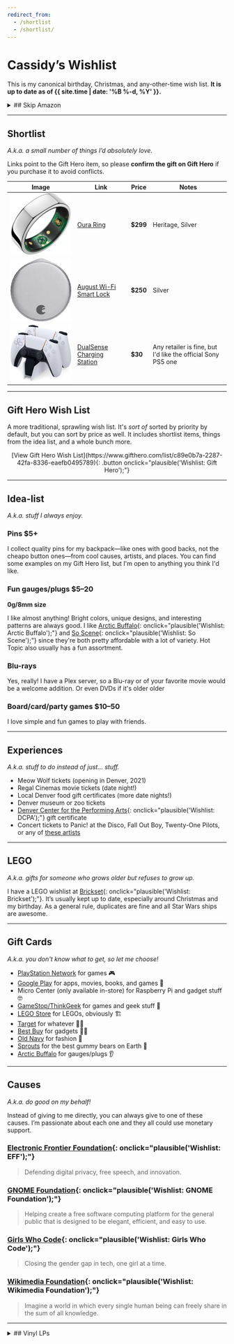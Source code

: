 ```yaml
---
redirect_from:
  - /shortlist
  - /shortlist/
---
```


# Cassidy’s Wishlist

This is my canonical birthday, Christmas, and any-other-time wish list. **It is up to date as of {{ site.time | date: '%B %-d, %Y' }}.**

<details markdown="1">
<summary markdown="1">
## Skip Amazon
</summary>

I dislike Amazon since they’re extremely [anti-competitive](https://www.yalelawjournal.org/note/amazons-antitrust-paradox) and [awful to their workers](https://gizmodo.com/reminder-amazon-treats-its-employees-like-shit-1792642652). So if you can, please purchase any items here somewhere other than Amazon.

**Buying from the company who makes the thing is usually best**, but I also recommend the following stores:
- [Target](https://target.com) - Their online shopping is great, plus there's the convenience of picking up in store skipping shipping costs.
- [Micro Center](https://microcenter.com) - They usually have all the Raspberry Pi stuff and lots of other electronics and accessories.
- [Best Buy](https://bestbuy.com) - Pretty competitive for most electronics, aside from cheaper things like small accessories. In-store pickup is great.
- [ClockWorkSynergy](https://www.clockworksynergy.com/) or [Barton Watch Bands](https://www.bartonwatchbands.com/){: onclick="plausible('Wishlist: Barton Watch Bands');"}  for watch bands/straps.
- [Arctic Buffalo](https://arcticbuffalo.com/collections/0g-8mm-filter) or [So Scene](https://www.soscene.com/0-gauge-8mm/){: onclick="plausible('Wishlist: So Scene');"} for jewelry (guages/plugs).
- [Google Shopping](https://shopping.google.com/) - Huge selection since they partner with _a ton_ of large and small retailers like Target, Best Buy, Costco, Fry's, Home Depot, etc. However, they changed it recently and it's a little harder to use.
</details>

---

## Shortlist

_A.k.a. a small number of things I’d absolutely love._

Links point to the Gift Hero item, so please **confirm the gift on Gift Hero** if you purchase it to avoid conflicts.

Image | Link | Price | Notes
------|------|-------|------
![Oura](/images/oura.webp) | [Oura Ring](https://www.gifthero.com/items/84483b16-a778-4c63-8de5-a40f62562c66) | **$299** | Heritage, Silver
![August](/images/august.webp) | [August Wi-Fi Smart Lock](https://www.gifthero.com/items/e5dcf442-dbc5-4a58-b6b4-2ba3d382ca37) | **$250** | Silver
![DualSense Charger](/images/dualsense-charger.webp) | [DualSense Charging Station](https://direct.playstation.com/en-us/accessories/accessory/dualsense-charging-station.3005837) | **$30** | Any retailer is fine, but I'd like the official Sony PS5 one

---

## Gift Hero Wish List

A more traditional, sprawling wish list. It's _sort of_ sorted by priority by default, but you can sort by price as well. It includes shortlist items, things from the idea list, and a whole bunch more.

<div style="text-align: center;" markdown="1">
[View Gift Hero Wish List](https://www.gifthero.com/list/c89e0b7a-2287-42fa-8336-eaefb0495789){: .button onclick="plausible('Wishlist: Gift Hero');"}
</div>

---

## Idea-list

_A.k.a. stuff I always enjoy._

### Pins **$5+**

I collect quality pins for my backpack—like ones with good backs, not the cheapo button ones—from cool causes, artists, and places. You can find some examples on my Gift Hero list, but I'm open to anything you think I'd like.

### Fun gauges/plugs **$5–20**

**0g/8mm size**

I like almost anything! Bright colors, unique designs, and interesting patterns are always good. I like [Arctic Buffalo](https://arcticbuffalo.com/collections/0g-8mm-filter){: onclick="plausible('Wishlist: Arctic Buffalo');"} and [So Scene](https://www.soscene.com/0-gauge-8mm/){: onclick="plausible('Wishlist: So Scene');"} since they're both pretty affordable with a lot of variety. Hot Topic also usually has a fun assortment.

### Blu-rays

Yes, really! I have a Plex server, so a Blu-ray or of your favorite movie would be a welcome addition. Or even DVDs if it's older older

### Board/card/party games **$10–50**

I love simple and fun games to play with friends.

---

## Experiences

_A.k.a. stuff to do instead of just… stuff._

* Meow Wolf tickets (opening in Denver, 2021)
* Regal Cinemas movie tickets (date night!)
* Local Denver food gift certificates (more date nights!)
* Denver museum or zoo tickets
* [Denver Center for the Performing Arts](https://denvercenter.org){: onclick="plausible('Wishlist: DCPA');"} gift certificate
* Concert tickets to Panic! at the Disco, Fall Out Boy, Twenty-One Pilots, or any of [these artists](https://www.last.fm/user/cassidyjames/library/artists)

---

## LEGO

_A.k.a. gifts for someone who grows older but refuses to grow up._

I have a LEGO wishlist at [Brickset](http://brickset.com/sets/wantedby-cassidyjames){: onclick="plausible('Wishlist: Brickset');"}. It’s usually kept up to date, especially around Christmas and my birthday. As a general rule, duplicates are fine and all Star Wars ships are awesome.

---

## Gift Cards

_A.k.a. you don't know what to get, so let me choose!_

* [PlayStation Network](https://www.playstation.com/en-us/explore/playstationnetwork/psn-cards/) for games 🎮
* [Google Play](https://play.google.com/intl/en_us/about/giftcards/) for apps, movies, books, and games 📱
* Micro Center (only available in-store) for Raspberry Pi and gadget stuff 🤓
* [GameStop/ThinkGeek](https://www.gamestop.com/gift-cards) for games and geek stuff 🎲
* [LEGO Store](https://shop.lego.com/en-US/Give-Gift-Card) for LEGOs, obviously 🏗
* [Target](https://www.target.com/c/target-giftcards/all-occasions/-/N-5xsxtZ5rxa0) for whatever 🤷‍♂️
* [Best Buy](https://www.bestbuy.com/site/electronics/gift-cards/cat09000.c?id=cat09000#/) for gadgets 👨‍💻
* [Old Navy](http://oldnavy.gap.com/customerService/info.do?cid=35433) for fashion 🕺
* [Sprouts](https://www.sprouts.com/giftcards) for the best gummy bears on Earth 👅
* [Arctic Buffalo](https://arcticbuffalo.com/collections/gift-options/products/gift-card?variant=1040675312) for gauges/plugs 👂

---

## Causes

_A.k.a. do good on my behalf!_

Instead of giving to me directly, you can always give to one of these causes. I’m passionate about each one and they all could use monetary support.

### [Electronic Frontier Foundation](https://www.eff.org/){: onclick="plausible('Wishlist: EFF');"}

>Defending digital privacy, free speech, and innovation.

### [GNOME Foundation](https://www.gnome.org/support-gnome/donate/){: onclick="plausible('Wishlist: GNOME Foundation');"}

>Helping create a free software computing platform for the general public that is designed to be elegant, efficient, and easy to use.

### [Girls Who Code](https://girlswhocode.com/){: onclick="plausible('Wishlist: Girls Who Code');"}

>Closing the gender gap in tech, one girl at a time.

### [Wikimedia Foundation](https://wikimediafoundation.org/){: onclick="plausible('Wishlist: Wikimedia Foundation');"}

>Imagine a world in which every single human being can freely share in the sum of all knowledge.

---

<details markdown="1">
<summary markdown="1">
## Vinyl LPs
</summary>

_A.k.a. Katie got a turntable so I need some music for me, too…_ 🙃️

In no particular order at all.

- Hamilton (Original Broadway Cast Recording)
- Uncharted Nathan Drake Collection
- [The Music of Destiny](https://bungiestore.com/products/the-music-of-destiny-volume-i-limited-edition-collectors-vinyl-box-set) - This was a limited-release, so it's on eBay for like $300. 😬️
- Star Wars Soundtracks
  - Episode I: The Phantom Menace
  - Episode II: Attack of the Clones
  - Episode III: Revenge of the Sith
  - Episode V: The Empire Strikes Back
  - Episode VI: Return of the Jedi
  - Episode VII: The Force Awakens
  - Episode VIII: The Last Jedi
  - Episode IX: The Rise of Skywalker
  - Solo: A Star Wars Story
- Twenty-One Pilots
  - Regional at Best
  - Trench
  - Twenty-One Pilots (self-titled)
- Fall Out Boy
  - Take This to Your Grave
  - Infinity on High
  - American Beauty/American Psycho
  - From Under the Cork Tree
  - Save Rock and Roll
  - Folie á Deux
  - Believers Never Die
  - Believers Never Die (Vol. 2)
- Panic! at the Disco
  - A Fever You Can't Sweat Out
  - Vices & Virtues
  - Pretty. Odd.
- Blue Neighborhood by Troye Sivan
- Third Stage by Boston
- Waterparks (any album)

</details>
